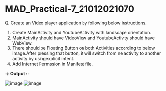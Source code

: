 # MAD_Practical-7_21012021070

Q. Create an Video player application by following below instructions.

1. Create MainActivity and YoutubeActivity with landscape orientation.
2. MainActivity should have VideoView and YoutubeActivity should have WebView.
3. There should be Floating Button on both Activities according to below image.After pressing that button, it will switch from ne activity to another activity by usingexplicit intent.
4. Add Internet Permssion in Manifest file.

**-> Output :-**

![image](https://github.com/krupa-patel06/MAD_Practical-7_21012021070/assets/122816669/f7cf49cc-6dc9-4a30-92be-f2ebf3a7be14)
![image](https://github.com/krupa-patel06/MAD_Practical-7_21012021070/assets/122816669/aa50015d-dbdd-45e5-86a9-d2063a8086bc)
